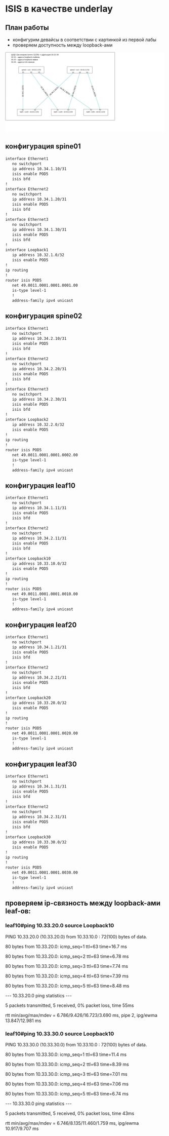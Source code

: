 #         ISIS в качестве underlay

## План работы
- конфигурим девайсы в соответствии с картинкой из первой лабы
- проверяем доступность между loopback-ами


<p align="center">
 <img src="LAB1.jpg" alt="qr"/>
</p>

## конфигурация spine01
```
interface Ethernet1
   no switchport
   ip address 10.34.1.10/31
   isis enable POD5
   isis bfd
!
interface Ethernet2
   no switchport
   ip address 10.34.1.20/31
   isis enable POD5
   isis bfd
!
interface Ethernet3
   no switchport
   ip address 10.34.1.30/31
   isis enable POD5
   isis bfd
!
interface Loopback1
   ip address 10.32.1.0/32
   isis enable POD5
!
ip routing
!
router isis POD5
   net 49.0011.0001.0001.0001.00
   is-type level-1
   !
   address-family ipv4 unicast
```
   
## конфигурация spine02
```
interface Ethernet1
   no switchport
   ip address 10.34.2.10/31
   isis enable POD5
   isis bfd
!
interface Ethernet2
   no switchport
   ip address 10.34.2.20/31
   isis enable POD5
   isis bfd
!
interface Ethernet3
   no switchport
   ip address 10.34.2.30/31
   isis enable POD5
   isis bfd
!
interface Loopback2
   ip address 10.32.2.0/32
   isis enable POD5
!
ip routing
!
router isis POD5
   net 49.0011.0001.0001.0002.00
   is-type level-1
   !
   address-family ipv4 unicast
```

## конфигурация leaf10
```
interface Ethernet1
   no switchport
   ip address 10.34.1.11/31
   isis enable POD5
   isis bfd
!
interface Ethernet2
   no switchport
   ip address 10.34.2.11/31
   isis enable POD5
   isis bfd
!
interface Loopback10
   ip address 10.33.10.0/32
   isis enable POD5
!
ip routing
!
router isis POD5
   net 49.0011.0001.0001.0010.00
   is-type level-1
   !
   address-family ipv4 unicast
```

## конфигурация leaf20
```
interface Ethernet1
   no switchport
   ip address 10.34.1.21/31
   isis enable POD5
   isis bfd
!
interface Ethernet2
   no switchport
   ip address 10.34.2.21/31
   isis enable POD5
   isis bfd
!
interface Loopback20
   ip address 10.33.20.0/32
   isis enable POD5
!
ip routing
!
router isis POD5
   net 49.0011.0001.0001.0020.00
   is-type level-1
   !
   address-family ipv4 unicast
```

## конфигурация leaf30
```
interface Ethernet1
   no switchport
   ip address 10.34.1.31/31
   isis enable POD5
   isis bfd
!
interface Ethernet2
   no switchport
   ip address 10.34.2.31/31
   isis enable POD5
   isis bfd
!
interface Loopback30
   ip address 10.33.30.0/32
   isis enable POD5
!
ip routing
!
router isis POD5
   net 49.0011.0001.0001.0030.00
   is-type level-1
   !
   address-family ipv4 unicast
```
   
## проверяем ip-связность между loopback-ами leaf-ов:

### leaf10#ping 10.33.20.0 source Loopback10

PING 10.33.20.0 (10.33.20.0) from 10.33.10.0 : 72(100) bytes of data.

80 bytes from 10.33.20.0: icmp_seq=1 ttl=63 time=16.7 ms

80 bytes from 10.33.20.0: icmp_seq=2 ttl=63 time=6.78 ms

80 bytes from 10.33.20.0: icmp_seq=3 ttl=63 time=7.74 ms

80 bytes from 10.33.20.0: icmp_seq=4 ttl=63 time=7.39 ms

80 bytes from 10.33.20.0: icmp_seq=5 ttl=63 time=8.48 ms

--- 10.33.20.0 ping statistics ---

5 packets transmitted, 5 received, 0% packet loss, time 55ms

rtt min/avg/max/mdev = 6.786/9.426/16.723/3.690 ms, pipe 2, ipg/ewma 13.847/12.981 ms




### leaf10#ping 10.33.30.0 source Loopback10

PING 10.33.30.0 (10.33.30.0) from 10.33.10.0 : 72(100) bytes of data.

80 bytes from 10.33.30.0: icmp_seq=1 ttl=63 time=11.4 ms

80 bytes from 10.33.30.0: icmp_seq=2 ttl=63 time=8.39 ms

80 bytes from 10.33.30.0: icmp_seq=3 ttl=63 time=7.01 ms

80 bytes from 10.33.30.0: icmp_seq=4 ttl=63 time=7.06 ms

80 bytes from 10.33.30.0: icmp_seq=5 ttl=63 time=6.74 ms

--- 10.33.30.0 ping statistics ---

5 packets transmitted, 5 received, 0% packet loss, time 43ms

rtt min/avg/max/mdev = 6.746/8.135/11.460/1.759 ms, ipg/ewma 10.917/9.707 ms

